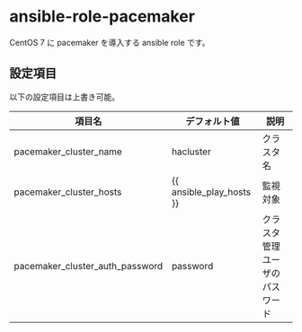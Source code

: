 # ansible-role-pacemaker

CentOS 7 に pacemaker を導入する ansible role です。


## 設定項目

以下の設定項目は上書き可能。

| 項目名                          | デフォルト値             | 説明                           |
| ------------------------------- | ------------------------ | ------------------------------ |
| pacemaker_cluster_name          | hacluster                | クラスタ名                     |
| pacemaker_cluster_hosts         | {{ ansible_play_hosts }} | 監視対象                       |
| pacemaker_cluster_auth_password | password                 | クラスタ管理ユーザのパスワード |

